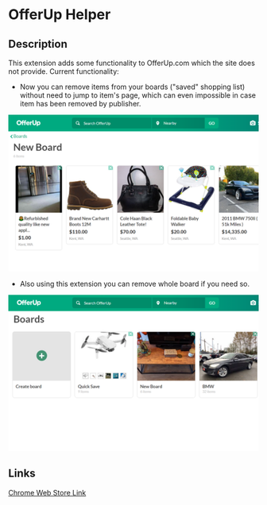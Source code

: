 # OfferUp Helper
## Description
This extension adds some functionality to OfferUp.com which the site does not provide. Current functionality:
* Now you can remove items from your boards ("saved" shopping list) without need to jump to item's page, which can even impossible in case item has been removed by publisher.

![Items](https://github.com/m-kinchin/offerup-helper/blob/main/screenshots/items.png)

* Also using this extension you can remove whole board if you need so.

![Boards](https://github.com/m-kinchin/offerup-helper/blob/main/screenshots/boards.png)

## Links
[Chrome Web Store Link](https://chrome.google.com/webstore/detail/offerup-helper/pgllhmdhdoijdnjkegeecaidmpdgolok)
